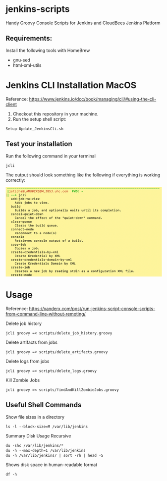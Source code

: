 # jenkins-scripts
Handy Groovy Console Scripts for Jenkins and CloudBees Jenkins Platform

## Requirements:
Install the following tools with HomeBrew
- gnu-sed
- html-xml-utils

# Jenkins CLI Installation MacOS
Reference: https://www.jenkins.io/doc/book/managing/cli/#using-the-cli-client
1. Checkout this repository in your machine. 
2. Run the setup shell script:
```
Setup-Update_JenkinsCli.sh
```

## Test your installation
Run the following command in your terminal
```
jcli
```
The output should look something like the following if everything is working correctly:

![Successful Installation](docs/images/2020-10-27_15-03-23.png)

# Usage
Reference: https://xanderx.com/post/run-jenkins-script-console-scripts-from-command-line-without-remoting/

Delete job history
```
jcli groovy =< scripts/delete_job_history.groovy
```
Delete artifacts from jobs
```
jcli groovy =< scripts/delete_artifacts.groovy
```
Delete logs from jobs
```
jcli groovy =< scripts/delete_logs.groovy
```
Kill Zombie Jobs
```
jcli groovy =< scripts/findAndKillZombieJobs.groovy
```

## Useful Shell Commands
Show file sizes in a directory
```
ls -l --block-size=M /var/lib/jenkins
```
Summary Disk Usage Recursive
```
du -shc /var/lib/jenkins/*
du -h --max-depth=1 /var/lib/jenkins
du -h /var/lib/jenkins/ | sort -rh | head -5
```
Shows disk space in human-readable format
```
df -h
```
